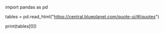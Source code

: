 import pandas as pd

tables = pd.read_html("https://central.blueplanet.com/quote-ui/#/quotes")

print(tables[0])
